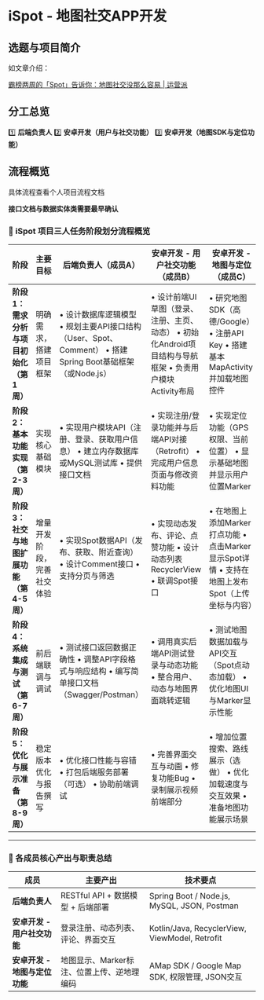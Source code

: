 # iSpot - 地图社交APP开发



## 选题与项目简介

如文章介绍：

[霸榜两周的「Spot」告诉你：地图社交没那么容易 | 运营派](https://www.yunyingpai.com/news/513827.html?utm_source=chatgpt.com)



## 分工总览

 1️⃣ **后端负责人**
 2️⃣ **安卓开发（用户与社交功能）**
 3️⃣ **安卓开发（地图SDK与定位功能）**



## 流程概览

具体流程查看个人项目流程文档

**接口文档与数据实体类需要最早确认**



### 🧩 iSpot 项目三人任务阶段划分流程概览

| 阶段                                     | 主要目标                   | 后端负责人（成员A）                                          | 安卓开发 - 用户社交功能（成员B）                             | 安卓开发 - 地图与定位（成员C）                               |
| ---------------------------------------- | -------------------------- | ------------------------------------------------------------ | ------------------------------------------------------------ | ------------------------------------------------------------ |
| **阶段1：需求分析与项目初始化（第1周）** | 明确需求，搭建项目框架     | • 设计数据库逻辑模型 • 规划主要API接口结构（User、Spot、Comment） • 搭建Spring Boot基础框架（或Node.js） | • 设计前端UI草图（登录、注册、主页、动态） • 初始化Android项目结构与导航框架 • 负责用户模块Activity布局 | • 研究地图SDK（高德/Google） • 注册API Key • 搭建基本MapActivity并加载地图控件 |
| **阶段2：基本功能实现（第2-3周）**       | 实现核心基础模块           | • 实现用户模块API（注册、登录、获取用户信息） • 建立内存数据库或MySQL测试库 • 提供接口文档 | • 实现注册/登录功能并与后端API对接（Retrofit） • 完成用户信息页面与修改资料功能 | • 实现定位功能（GPS权限、当前位置） • 显示基础地图并显示用户位置Marker |
| **阶段3：社交与地图扩展功能（第4-5周）** | 增量开发阶段，完善社交体验 | • 实现Spot数据API（发布、获取、附近查询） • 设计Comment接口 • 支持分页与筛选 | • 实现动态发布、评论、点赞功能 • 设计动态列表RecyclerView • 联调Spot接口 | • 在地图上添加Marker打点功能 • 点击Marker显示Spot详情 • 支持在地图上发布Spot（上传坐标与内容） |
| **阶段4：系统集成与测试（第6-7周）**     | 前后端联调与调试           | • 测试接口返回数据正确性 • 调整API字段格式与响应结构 • 编写简单接口文档（Swagger/Postman） | • 调用真实后端API测试登录与动态功能 • 整合用户、动态与地图界面跳转逻辑 | • 测试地图数据加载与API交互（Spot点动态加载） • 优化地图UI与Marker显示性能 |
| **阶段5：优化与展示准备（第8-9周）**     | 稳定版本优化与报告撰写     | • 优化接口性能与容错 • 打包后端服务部署（可选） • 协助前端调试 | • 完善界面交互与动画 • 修复功能Bug • 录制展示视频前端部分    | • 增加位置搜索、路线展示（选做） • 优化加载速度与交互效果 • 准备地图功能展示场景 |

------

### 🧭 各成员核心产出与职责总结

| 成员                          | 主要产出                                   | 技术要点                                       |
| ----------------------------- | ------------------------------------------ | ---------------------------------------------- |
| **后端负责人**                | RESTful API + 数据模型 + 后端部署          | Spring Boot / Node.js, MySQL, JSON, Postman    |
| **安卓开发 - 用户社交功能**   | 登录注册、动态列表、评论、界面交互         | Kotlin/Java, RecyclerView, ViewModel, Retrofit |
| **安卓开发 - 地图与定位功能** | 地图显示、Marker标注、位置上传、逆地理编码 | AMap SDK / Google Map SDK, 权限管理, JSON交互  |



